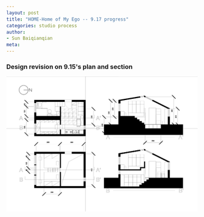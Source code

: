 ```yaml
---
layout: post
title: "HOME-Home of My Ego -- 9.17 progress"
categories: studio process
author:
- Sun Baiqianqian
meta:
---
```




### Design revision on 9.15's plan and section



![1](https://raw.githubusercontent.com/SunBaiqianqian/SunBaiqianqian-Portfolio/master/assets/9.17.jpg)
